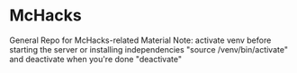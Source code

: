 # McHacks
General Repo for McHacks-related Material
Note: activate venv before starting the server or installing independencies
"source /venv/bin/activate"
and deactivate when you're done
"deactivate"
